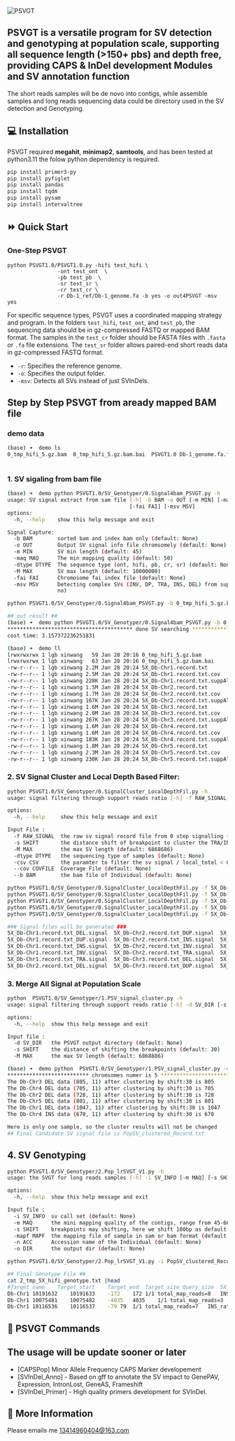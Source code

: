 ![PSVGT](https://github.com/lgbTime/PSVGT/logo.png)                         
## PSVGT is a versatile program for SV detection and genotyping at population scale, supporting all sequence length (>150+ pbs) and depth free, providing CAPS & InDel development Modules and SV annotation function
The short reads samples will be de novo into contigs, while assemble samples and long reads sequencing data could be directory used in the SV detection and Genotyping.
## 💻 Installation
PSVGT required **megahit**, **minimap2**, **samtools**, and has been tested at python3.11
the  folow python dependency is required.
```sh
pip install primer3-py
pip install pyfiglet
pip install pandas 
pip install tqdm
pip install pysam
pip install intervaltree
```

## ⏩ Quick Start
### One-Step PSVGT

```shell
python PSVGT1.0/PSVGT1.0.py -hifi test_hifi \
			    -ont test_ont  \
			    -pb test_pb  \
			    -sr test_sr \
			    -cr test_cr \
			    -r Db-1_ref/Db-1_genome.fa -b yes -o out4PSVGT -msv yes
```

For specific sequence types, PSVGT uses a coordinated mapping strategy and program. In the folders `test_hifi`, `test_ont`, and `test_pb`, the sequencing data should be in gz-compressed FASTQ or mapped BAM format. The samples in the `test_cr` folder should be FASTA files with `.fasta` or `.fa` file extensions. The `test_sr` folder allows paired-end short reads data in gz-compressed FASTQ format.

- `-r`: Specifies the reference genome.
- `-o`: Specifies the output folder.
- `-msv`: Detects all SVs instead of just SVInDels.


## Step by Step PSVGT from aready mapped BAM file
### demo data
```sh
(base) ➜  demo ls
0_tmp_hifi_5.gz.bam  0_tmp_hifi_5.gz.bam.bai  PSVGT1.0 Db-1_genome.fa.fai
 
```

### 1. SV sigaling from bam file
```sh
(base) ➜  demo python PSVGT1.0/SV_Genotyper/0.Signal4bam_PSVGT.py -h
usage: SV signal extract from sam file [-h] -b BAM -o OUT [-m MIN] [-maq MAQ] -dtype DTYPE [-M MAX]
                                       [-fai FAI] [-msv MSV]
options:
  -h, --help    show this help message and exit

Signal Capture:
  -b BAM        sorted bam and index bam only (default: None)
  -o OUT        Output SV signal info file chromsomely (default: None)
  -m MIN        SV min length (default: 45)
  -maq MAQ      The min mapping quality (default: 50)
  -dtype DTYPE  The sequence type (ont, hifi, pb, cr, sr) (default: None)
  -M MAX        SV max length (default: 10000000)
  -fai FAI      Chromosome fai index file (default: None)
  -msv MSV      Detecting complex SVs (INV, DP, TRA, INS, DEL) from supplementary alignment (default:
                no)

python PSVGT1.0/SV_Genotyper/0.Signal4bam_PSVGT.py -b 0_tmp_hifi_5.gz.bam -o 5X -m 40 -maq 30 -dtype hifi -fai Db-1_genome.fa.fai -msv yes

## out result ##
(base) ➜  demo python PSVGT1.0/SV_Genotyper/0.Signal4bam_PSVGT.py -b 0_tmp_hifi_5.gz.bam -o 5X -m 40 -maq 30 -dtype hifi -fai ../../../../Db-1_ref/Db-1_genome.fa.fai -msv yes
**************************************** done SV searching ****************************************
cost time: 3.157372236251831

(base) ➜  demo ll
lrwxrwxrwx 1 lgb xinwang   59 Jan 28 20:16 0_tmp_hifi_5.gz.bam 
lrwxrwxrwx 1 lgb xinwang   63 Jan 28 20:16 0_tmp_hifi_5.gz.bam.bai
-rw-r--r-- 1 lgb xinwang 2.2M Jan 28 20:24 5X_Db-Chr1.record.txt
-rw-r--r-- 1 lgb xinwang 2.5M Jan 28 20:24 5X_Db-Chr1.record.txt.cov
-rw-r--r-- 1 lgb xinwang 228K Jan 28 20:24 5X_Db-Chr1.record.txt.suppAlign
-rw-r--r-- 1 lgb xinwang 1.5M Jan 28 20:24 5X_Db-Chr2.record.txt
-rw-r--r-- 1 lgb xinwang 1.7M Jan 28 20:24 5X_Db-Chr2.record.txt.cov
-rw-r--r-- 1 lgb xinwang 167K Jan 28 20:24 5X_Db-Chr2.record.txt.suppAlign
-rw-r--r-- 1 lgb xinwang 1.6M Jan 28 20:24 5X_Db-Chr3.record.txt
-rw-r--r-- 1 lgb xinwang 2.0M Jan 28 20:24 5X_Db-Chr3.record.txt.cov
-rw-r--r-- 1 lgb xinwang 267K Jan 28 20:24 5X_Db-Chr3.record.txt.suppAlign
-rw-r--r-- 1 lgb xinwang 1.6M Jan 28 20:24 5X_Db-Chr4.record.txt
-rw-r--r-- 1 lgb xinwang 1.6M Jan 28 20:24 5X_Db-Chr4.record.txt.cov
-rw-r--r-- 1 lgb xinwang 183K Jan 28 20:24 5X_Db-Chr4.record.txt.suppAlign
-rw-r--r-- 1 lgb xinwang 1.8M Jan 28 20:24 5X_Db-Chr5.record.txt
-rw-r--r-- 1 lgb xinwang 2.3M Jan 28 20:24 5X_Db-Chr5.record.txt.cov
-rw-r--r-- 1 lgb xinwang 230K Jan 28 20:24 5X_Db-Chr5.record.txt.suppAlign
```


### 2. SV Signal Cluster and Local Depth Based Filter:
```sh
python PSVGT1.0/SV_Genotyper/0.SignalCluster_LocalDepthFil.py -h
usage: signal filtering through support reads ratio [-h] -f RAW_SIGNAL [-s SHIFT] [-M MAX] [-dtype DTYPE] [-csv CSV] [--cov COVFILE] [--b BAM]

options:
  -h, --help     show this help message and exit

Input File :
  -f RAW_SIGNAL  the raw sv signal record file from 0 step signalling (default: None)
  -s SHIFT       the distance shift of breakpoint to cluster the TRA/INV/DUP signal (default: 1000)
  -M MAX         the max SV length (default: 6868686)
  -dtype DTYPE   the sequencing type of samples (default: None)
  -csv CSV       the paramter to filter the sv signal / local_total < 0.2 (default: 0.2)
  --cov COVFILE  Coverage File (default: None)
  --b BAM        the bam file of Individual (default: None)

python PSVGT1.0/SV_Genotyper/0.SignalCluster_LocalDepthFil.py -f 5X_Db-Chr1.record.txt -s 1000 -dtype hifi --b 0_tmp_hifi_5.gz.bam
python PSVGT1.0/SV_Genotyper/0.SignalCluster_LocalDepthFil.py -f 5X_Db-Chr2.record.txt -s 1000 -dtype hifi --b 0_tmp_hifi_5.gz.bam
python PSVGT1.0/SV_Genotyper/0.SignalCluster_LocalDepthFil.py -f 5X_Db-Chr3.record.txt -s 1000 -dtype hifi --b 0_tmp_hifi_5.gz.bam
python PSVGT1.0/SV_Genotyper/0.SignalCluster_LocalDepthFil.py -f 5X_Db-Chr4.record.txt -s 1000 -dtype hifi --b 0_tmp_hifi_5.gz.bam
python PSVGT1.0/SV_Genotyper/0.SignalCluster_LocalDepthFil.py -f 5X_Db-Chr5.record.txt -s 1000 -dtype hifi --b 0_tmp_hifi_5.gz.bam

### Signal files will be generated ###
5X_Db-Chr1.record.txt_DEL.signal  5X_Db-Chr2.record.txt_DUP.signal  5X_Db-Chr3.record.txt_INS.signal  5X_Db-Chr4.record.txt_INV.signal
5X_Db-Chr1.record.txt_DUP.signal  5X_Db-Chr2.record.txt_INS.signal  5X_Db-Chr3.record.txt_INV.signal  5X_Db-Chr4.record.txt_TRA.signal
5X_Db-Chr1.record.txt_INS.signal  5X_Db-Chr2.record.txt_INV.signal  5X_Db-Chr3.record.txt_TRA.signal  5X_Db-Chr5.record.txt_DEL.signal
5X_Db-Chr1.record.txt_INV.signal  5X_Db-Chr2.record.txt_TRA.signal  5X_Db-Chr4.record.txt_DEL.signal  5X_Db-Chr5.record.txt_DUP.signal
5X_Db-Chr1.record.txt_TRA.signal  5X_Db-Chr3.record.txt_DEL.signal  5X_Db-Chr4.record.txt_DUP.signal  5X_Db-Chr5.record.txt_INS.signal
5X_Db-Chr2.record.txt_DEL.signal  5X_Db-Chr3.record.txt_DUP.signal  5X_Db-Chr4.record.txt_INS.signal  5X_Db-Chr5.record.txt_INV.signal

```
### 3. Merge All Signal at Population Scale 
```sh
python  PSVGT1.0/SV_Genotyper/1.PSV_signal_cluster.py -h
usage: signal filtering through support reads ratio [-h] -d SV_DIR [-s SHIFT] [-M MAX]

options:
  -h, --help  show this help message and exit

Input file :
  -d SV_DIR   the PSVGT output directory (default: None)
  -s SHIFT    the distance of shifting the breakpoints (default: 30)
  -M MAX      the max SV length (default: 6868886)

(base) ➜  demo python  PSVGT1.0/SV_Genotyper/1.PSV_signal_cluster.py -d ./ -s 30
************************** chromsomes numer is 5 ***************************
The Db-Chr3 DEL data (805, 11) after clustering by shift:30 is 805
The Db-Chr4 DEL data (705, 11) after clustering by shift:30 is 705
The Db-Chr2 DEL data (728, 11) after clustering by shift:30 is 728
The Db-Chr5 DEL data (801, 11) after clustering by shift:30 is 801
The Db-Chr1 DEL data (1047, 11) after clustering by shift:30 is 1047
The Db-Chr4 INS data (670, 11) after clustering by shift:30 is 670

Here is only one sample, so the cluster results will not be changed
## Final Candidate SV signal file is PopSV_clustered_Record.txt
```
## 4. SV Genotyping
```sh
python PSVGT1.0/SV_Genotyper/2.Pop_lrSVGT_V1.py -h
usage: the SVGT for long reads samples [-h] -i SV_INFO [-m MAQ] [-s SHIFT] -mapf MAPF -n ACC -o DIR

options:
  -h, --help  show this help message and exit

Input file :
  -i SV_INFO  sv call set (default: None)
  -m MAQ      the mini mapping quality of the contigs, range from 45-60, default is 50 (default: 50)
  -s SHIFT    breakpoints may shifting, here we shift 100bp as default (default: 100)
  -mapf MAPF  the mapping file of sample in sam or bam format (default: None)
  -n ACC      Accession name of the Individual (default: None)
  -o DIR      the output dir (default: None)

python PSVGT1.0/SV_Genotyper/2.Pop_lrSVGT_V1.py -i PopSV_clustered_Record.txt -m 30 -s 100 -mapf 0_tmp_hifi_5.gz.bam -n 5X_hifi -o

## Final Genotype File ##
cat 2_tmp_5X_hifi_genotype.txt |head                                                                          
#Target_name	Target_start	Target_end	Target_size	Query_size	5X_hifi	Total_Map_Reads	SV_support
Db-Chr1	10191632	10191633	-172	172	1/1	total_map_reads=8	INS_rate=1.0;INS
Db-Chr1	10075481	10075482	-4035	4035	1/1	total_map_reads=3	INS_rate=1.0;INS
Db-Chr1	10116536	10116537	-79	79	1/1	total_map_reads=7	INS_rate=1.0;INS
```


## 🧬 PSVGT Commands
## The usage will be update sooner or later
 - [CAPSPop] Minor Allele Frequency CAPS Marker developement 
 - [SVInDel_Anno]   - Based on gff to annotate the SV impact to GenePAV, Expression, IntronLost, GeneAS, Frameshift
 - [SVInDel_Primer] - High quality primers development for SVInDel.
## 🔎 More Information
Please emails me 13414960404@163.com
